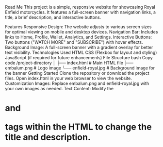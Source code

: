 Read Me 
This project is a simple, responsive website for showcasing Royal Enfield motorcycles. It features a full-screen banner with navigation links, a title, a brief description, and interactive buttons.

Features
Responsive Design: The website adjusts to various screen sizes for optimal viewing on mobile and desktop devices.
Navigation Bar: Includes links to Home, Profile, Wallet, Analytics, and Settings.
Interactive Buttons: Two buttons ("WATCH MORE" and "SUBSCRIBE") with hover effects.
Background Image: A full-screen banner with a gradient overlay for better text visibility.
Technologies Used
HTML
CSS (Flexbox for layout and styling)
JavaScript (if required for future enhancements)
File Structure
bash
Copy code
/project-directory
│
├── index.html          # Main HTML file
├── embalum.png        # Logo image
└── enfield-royal.jpg   # Background image for the banner
Getting Started
Clone the repository or download the project files.
Open index.html in your web browser to view the website.
Customization
Images: Replace embalum.png and enfield-royal.jpg with your own images as needed.
Text Content: Modify the <h1> and <p> tags within the HTML to change the title and description.
